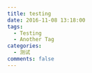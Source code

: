 ```yaml
---
title: testing
date: 2016-11-08 13:18:00
tags:
  - Testing
  - Another Tag
categories:
  - 测试
comments: false
---
```


